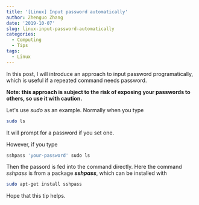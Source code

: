 ```yaml
---
title: '[Linux] Input password automatically'
author: Zhenguo Zhang
date: '2019-10-07'
slug: linux-input-password-automatically
categories:
  - Computing
  - Tips
tags:
  - Linux
---
```


In this post, I will introduce an approach to input password
programatically, which is useful if a repeated command needs
password.

**Note: this approach is subject to the risk of exposing
your passwords to others, so use it with caution.**

Let's use *sudo* as an example. Normally when you type

```bash
sudo ls
```

It will prompt for a password if you set one.

However, if you type

```bash
sshpass 'your-password' sudo ls
```

Then the passord is fed into the command directly. Here the command
*sshpass* is from a package ___sshpass___, which can be installed
with

```bash
sudo apt-get install sshpass
```

Hope that this tip helps.
